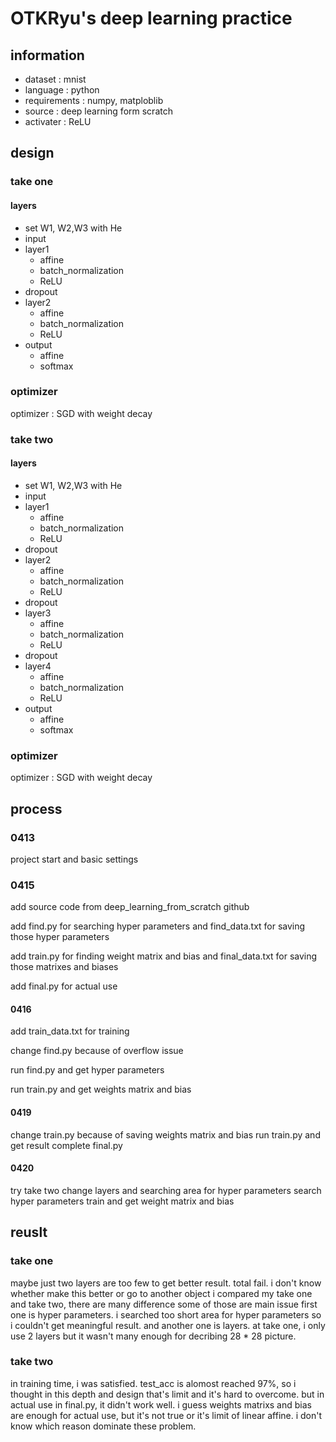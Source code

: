 # OTKRyu's deep learning practice
## information
- dataset : mnist
- language : python
- requirements : numpy, matploblib
- source : deep learning form scratch
- activater : ReLU
## design
### take one
#### layers
- set W1, W2,W3 with He
- input
- layer1
  - affine
  - batch_normalization
  - ReLU
- dropout
- layer2
  - affine
  - batch_normalization
  - ReLU
- output
  - affine
  - softmax
### optimizer
optimizer : SGD with weight decay
### take two
#### layers
- set W1, W2,W3 with He
- input
- layer1
  - affine
  - batch_normalization
  - ReLU
- dropout
- layer2
  - affine
  - batch_normalization
  - ReLU
- dropout
- layer3
  - affine
  - batch_normalization
  - ReLU
- dropout
- layer4
  - affine
  - batch_normalization
  - ReLU
- output
  - affine
  - softmax
### optimizer
optimizer : SGD with weight decay
## process
### 0413
project start and basic settings

### 0415

add source code from deep_learning_from_scratch github

add find.py for searching hyper parameters and find_data.txt for saving those hyper parameters

add train.py for finding weight matrix and bias and final_data.txt for saving those matrixes and biases

add final.py for actual use

#### 0416

add train_data.txt for training

change find.py because of overflow issue

run find.py and get hyper parameters

run train.py and get weights matrix and bias

#### 0419
change train.py because of saving weights matrix and bias
run train.py and get result
complete final.py
#### 0420
try take two
change layers and searching area for hyper parameters
search hyper parameters
train and get weight matrix and bias
## reuslt
### take one
maybe just two layers are too few to get better result.
total fail. i don't know whether make this better or go to another object
i compared my take one and take two, there are many difference
some of those are main issue
first one is hyper parameters. i searched too short area for hyper parameters so i couldn't get meaningful result.
and another one is layers. at take one, i only use 2 layers but it wasn't many enough for decribing 28 * 28 picture.
### take two
in training time, i was satisfied.
test_acc is alomost reached 97%, so i thought in this depth and design that's limit and it's hard to overcome.
but in actual use in final.py, it didn't work well.
i guess weights matrixs and bias are enough for actual use, but it's not true or it's limit of linear affine.
i don't know which reason dominate these problem.